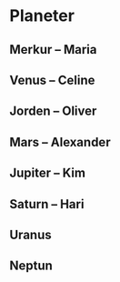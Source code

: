 # Planeter

## Merkur – Maria

## Venus – Celine

## Jorden – Oliver

## Mars – Alexander

## Jupiter – Kim

## Saturn – Hari

## Uranus

## Neptun
